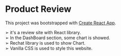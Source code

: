 # Product Review

This project was bootstrapped with [Create React App](https://chimerical-panda-86bc82.netlify.app/home).

 ➢ it's a review site with React library. <br />
 ➢ In the DashBoard section, some chart is showed. <br />
 ➢ Rechat library is used to show Chart.<br />
 ➢ Vanilla CSS is used to style this website.
